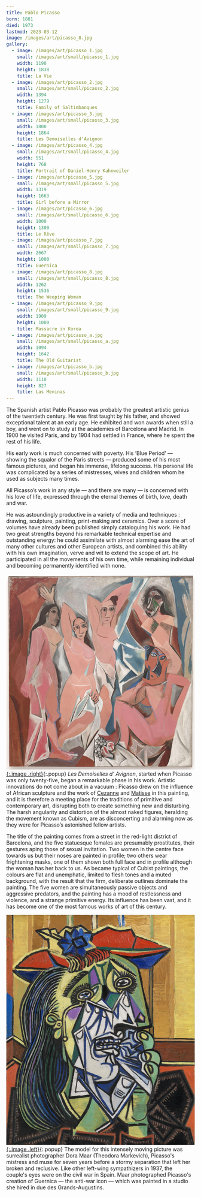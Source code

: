 ```yaml
---
title: Pablo Picasso
born: 1881
died: 1973
lastmod: 2023-03-12
image: /images/art/picasso_8.jpg
gallery:
  - image: /images/art/picasso_1.jpg
    small: /images/art/small/picasso_1.jpg
    width: 1190
    height: 1838
    title: La Vie
  - image: /images/art/picasso_2.jpg
    small: /images/art/small/picasso_2.jpg
    width: 1394
    height: 1279
    title: Family of Saltimbanques
  - image: /images/art/picasso_3.jpg
    small: /images/art/small/picasso_3.jpg
    width: 1800
    height: 1864
    title: Les Demoiselles d'Avignon
  - image: /images/art/picasso_4.jpg
    small: /images/art/small/picasso_4.jpg
    width: 551
    height: 768
    title: Portrait of Daniel-Henry Kahnweiler
  - image: /images/art/picasso_5.jpg
    small: /images/art/small/picasso_5.jpg
    width: 1319
    height: 1663
    title: Girl before a Mirror
  - image: /images/art/picasso_6.jpg
    small: /images/art/small/picasso_6.jpg
    width: 1000
    height: 1300
    title: Le Rêve
  - image: /images/art/picasso_7.jpg
    small: /images/art/small/picasso_7.jpg
    width: 2667
    height: 1000
    title: Guernica
  - image: /images/art/picasso_8.jpg
    small: /images/art/small/picasso_8.jpg
    width: 1262
    height: 1536
    title: The Weeping Woman
  - image: /images/art/picasso_9.jpg
    small: /images/art/small/picasso_9.jpg
    width: 1909
    height: 1000
    title: Massacre in Korea
  - image: /images/art/picasso_a.jpg
    small: /images/art/small/picasso_a.jpg
    width: 1094
    height: 1642
    title: The Old Guitarist
  - image: /images/art/picasso_b.jpg
    small: /images/art/small/picasso_b.jpg
    width: 1110
    height: 827
    title: Las Meninas
---
```


The Spanish artist Pablo Picasso was probably the greatest artistic genius of
the twentieth century. He was first taught by his father, and showed
exceptional talent at an early age. He exhibited and won awards when still a
boy, and went on to study at the academies of Barcelona and Madrid. In 1900 he
visited Paris, and by 1904 had settled in France, where he spent the rest of
his life.

His early work is much concerned with poverty. His ‘Blue Period’ &mdash;
showing the squalor of the Paris streets &mdash; produced some of his most
famous pictures, and began his immense, lifelong success. His personal life was
complicated by a series of mistresses, wives and children whom he used as
subjects many times.

All Picasso’s work in any style &mdash; and there are many &mdash; is concerned
with his love of life, expressed through the eternal themes of birth, love,
death and war.

He was astoundingly productive in a variety of media and techniques : drawing,
sculpture, painting, print-making and ceramics. Over a score of volumes have
already been published simply cataloguing his work. He had two great strengths
beyond his remarkable technical expertise and outstanding energy: he could
assimilate with almost alarming ease the art of many other cultures and other
European artists, and combined this ability with his own imagination, verve and
wit to extend the scope of art. He participated in all the movements of his own
time, while remaining individual and becoming permanently identified with none.

[![Les Demoiselles d'Avignon](/images/art/picasso_3.jpg){:.image .right}](/images/art/picasso_3.jpg){:.popup}
_Les Demoiselles d’ Avignon_, started when Picasso was only twenty-five, began
a remarkable phase in his work. Artistic innovations do not come about in a
vacuum : Picasso drew on the influence of African sculpture and the work of
[Cezanne](/art/cezanne/) and [Matisse](/art/matisse/) in this painting, and it
is therefore a meeting place for the traditions of primitive and contemporary
art, disrupting both to create something new and disturbing. The harsh
angularity and distortion of the almost naked figures, heralding the movement
known as Cubism, are as disconcerting and alarming now as they were for
Picasso’s astonished fellow artists.

The title of the painting comes from a street in the red-light district of
Barcelona, and the five statuesque females are presumably prostitutes, their
gestures aping those of sexual invitation. Two women in the centre face towards
us but their noses are painted in profile; two others wear frightening masks,
one of them shown both full face and in profile although the woman has her back
to us. As became typical of Cubist paintings, the colours are flat and
unemphatic, limited to flesh tones and a muted background, with the result that
the firm, deliberate outlines dominate the painting. The five women are
simultaneously passive objects and aggressive predators, and the painting has a
mood of restlessness and violence, and a strange primitive energy. Its
influence has been vast, and it has become one of the most famous works of art
of this century.

[![The Weeping Woman](/images/art/picasso_8.jpg){:.image .left}](/images/art/picasso_8.jpg){:.popup}
The model for this intensely moving picture was surrealist photographer Dora
Maar (Theodora Markevich), Picasso's mistress and muse for seven years before a
stormy separation that left her broken and reclusive. Like other left-wing
sympathizers in 1937, the couple's eyes were on the civil war in Spain. Maar
photographed Picasso's creation of Guernica &mdash; the anti-war icon &mdash;
which was painted in a studio she hired in due des Grands-Augustins.
